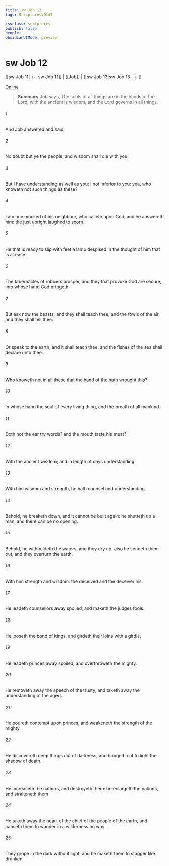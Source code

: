 ```yaml
---
title: sw Job 12
tags: Scriptures\OldT

cssclass: scriptures
publish: false
people:
obsidianUIMode: preview
---
```


# sw Job 12
[[sw Job 11| <-- sw Job 11]] | [[Job]] | [[sw Job 13|sw Job 13 --> ]]

[Online](https://churchofjesuschrist.org/study/scriptures/ot/job/12?lang=eng)

> __Summary__
Job says, The souls of all things are in the hands of the Lord, with the ancient is wisdom, and the Lord governs in all things.

###### 1 
And Job answered and said,

###### 2 
No doubt but ye  the people, and wisdom shall die with you.

###### 3 
But I have understanding as well as you; I  not inferior to you: yea, who knoweth not such things as these?

###### 4 
I am  one mocked of his neighbour, who calleth upon God, and he answereth him: the just upright  laughed to scorn.

###### 5 
He that is ready to slip with  feet  a lamp despised in the thought of him that is at ease.

###### 6 
The tabernacles of robbers prosper, and they that provoke God are secure; into whose hand God bringeth 

###### 7 
But ask now the beasts, and they shall teach thee; and the fowls of the air, and they shall tell thee:

###### 8 
Or speak to the earth, and it shall teach thee: and the fishes of the sea shall declare unto thee.

###### 9 
Who knoweth not in all these that the hand of the  hath wrought this?

###### 10 
In whose hand  the soul of every living thing, and the breath of all mankind.

###### 11 
Doth not the ear try words? and the mouth taste his meat?

###### 12 
With the ancient  wisdom; and in length of days understanding.

###### 13 
With him  wisdom and strength, he hath counsel and understanding.

###### 14 
Behold, he breaketh down, and it cannot be built again: he shutteth up a man, and there can be no opening.

###### 15 
Behold, he withholdeth the waters, and they dry up: also he sendeth them out, and they overturn the earth.

###### 16 
With him  strength and wisdom: the deceived and the deceiver  his.

###### 17 
He leadeth counsellors away spoiled, and maketh the judges fools.

###### 18 
He looseth the bond of kings, and girdeth their loins with a girdle.

###### 19 
He leadeth princes away spoiled, and overthroweth the mighty.

###### 20 
He removeth away the speech of the trusty, and taketh away the understanding of the aged.

###### 21 
He poureth contempt upon princes, and weakeneth the strength of the mighty.

###### 22 
He discovereth deep things out of darkness, and bringeth out to light the shadow of death.

###### 23 
He increaseth the nations, and destroyeth them: he enlargeth the nations, and straiteneth them 

###### 24 
He taketh away the heart of the chief of the people of the earth, and causeth them to wander in a wilderness  no way.

###### 25 
They grope in the dark without light, and he maketh them to stagger like  drunken 

